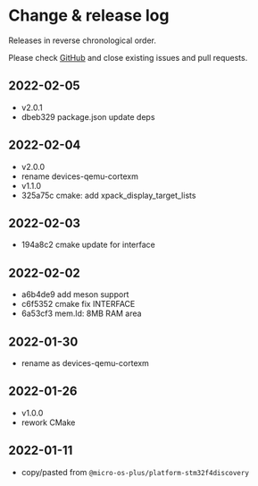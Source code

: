 # Change & release log

Releases in reverse chronological order.

Please check
[GitHub](https://github.com/micro-os-plus/devices-qemu-cortexm-xpack/issues/)
and close existing issues and pull requests.

## 2022-02-05

- v2.0.1
- dbeb329 package.json update deps

## 2022-02-04

- v2.0.0
- rename devices-qemu-cortexm
- v1.1.0
- 325a75c cmake: add xpack_display_target_lists

## 2022-02-03

- 194a8c2 cmake update for interface

## 2022-02-02

- a6b4de9 add meson support
- c6f5352 cmake fix INTERFACE
- 6a53cf3 mem.ld: 8MB RAM area

## 2022-01-30

- rename as devices-qemu-cortexm

## 2022-01-26

- v1.0.0
- rework CMake

## 2022-01-11

- copy/pasted from `@micro-os-plus/platform-stm32f4discovery`
